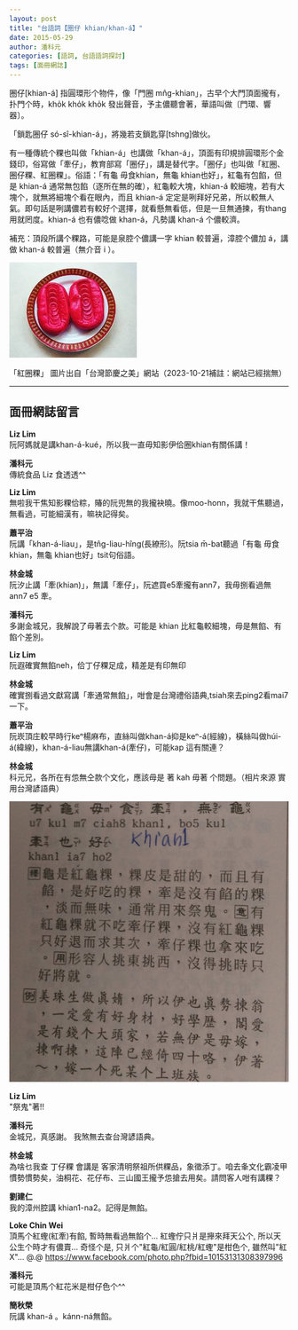 ```yaml
---
layout: post
title: "台語詞【圈仔 khian/khan-á】"
date: 2015-05-29
author: 潘科元
categories: [語詞, 台語語詞探討]
tags: [面冊網誌]
---
```


圈仔[khian-á] 指圓環形个物件，像「門圈 mn̂g-khian」，古早个大門頂面攏有，扑門个時，kho̍k kho̍k kho̍k 發出聲音，予主儂聽會著，華語叫做〔門環、響器〕。

「鎖匙圈仔 só-sî-khian-á」，將幾若支鎖匙穿[tshng]做伙。

有一種傳統个粿也叫做「khian-á」也講做「khan-á」，頂面有印規排圓環形个金錢印，俗寫做「牽仔」，教育部寫「圈仔」，講是替代字。「圈仔」也叫做「紅圈、圈仔粿、紅圈粿」。俗語：「有龜 毋食khian，無龜 khian也好」，紅龜有包餡，但是 khian-á 通常無包餡（逐所在無的確），紅龜較大塊，khian-á 較細塊，若有大塊个，就無將細塊个看在眼內，而且 khian-á 定定是咧拜好兄弟，所以較無人氣。即句話是咧講儂若有較好个選擇，就看懸無看低，但是一旦無通揀，有thang用就罔度。khian-á 也有儂唸做 khan-á，凡勢講 khan-á 个儂較濟。

補充：頂段所講个粿路，可能是泉腔个儂講一字 khian 較普遍，漳腔个儂加 á，講做 khan-á 較普遍（無介音 i ）。

![khan-á](/assets/too/2015/0529/khan-a2.jpg)

「紅圈粿」 圖片出自「台灣節慶之美」網站（2023-10-21補註：網站已經揣無）

---

## 面冊網誌留言

**Liz Lim**  
阮阿媽就是講khan-á-kué，所以我一直毋知影伊佮圈khian有關係講！

**潘科元**  
傳統食品 Liz 食透透^^

**Liz Lim**  
無啦我干焦知影粿佮粽，賰的阮兜無的我攏袂曉。像moo-honn，我就干焦聽過，無看過，可能細漢有，嘛袂記得矣。

**蕭平治**  
阮講「khan-á-liau」，是tn̂g-liau-hîng(長繚形)。阮tsia m̄-bat聽過「有龜 毋食khian，無龜 khian也好」tsit句俗語。

**林金城**  
阮汐止講「牽(khian)」，無講「牽仔」，阮遮買e5牽攏有ann7，我毋捌看過無ann7 e5 牽。

**潘科元**  
多謝金城兄，我解說了毋著去个款。可能是 khian 比紅龜較細塊，毋是無餡、有餡个差別。

**Liz Lim**  
阮遐確實無餡neh，佮丁仔粿足成，精差是有印無印

**林金城**  
確實捌看過文獻寫講「牽通常無餡」，咁會是台灣禮俗語典,tsiah來去ping2看mai7一下。

**蕭平治**  
阮崁頂庄較早時行keⁿ楊麻布，直絲叫做khan-á抑是keⁿ-á(經線)，橫絲叫做húi-á(緯線)，khan-á-liau無講khan-á(牽仔)，可能kap 這有關連？

**林金城**  
科元兄，各所在有怹無仝款个文化，應該毋是 著 kah 毋著 个問題。（相片來源 實用台灣諺語典）

![有龜毋食牽，無牽龜也好](/assets/too/2015/0529/ku-vs-khan.jpg)

**Liz Lim**  
"祭鬼"著!!

**潘科元**  
金城兄，真感謝。
我煞無去查台灣諺語典。

**林金城**  
為啥乜我查 丁仔粿 會講是 客家清明祭祖所供粿品，象徵添丁。咱去夆文化霸凌甲慣勢慣勢矣，油桐花、花仔布、三山國王攏予怹搶去用矣。請問客人咁有講粿？

**劉建仁**  
我的漳州腔講 khian1-na2。記得是無餡。

**Loke Chin Wei**  
頂馬个紅蟶(紅牽)有餡, 暫時無看過無餡个... 紅蟶佇只爿是攑來拜天公个, 所以天公生个時才有儂賣... 奇怪个是, 只爿个"紅龜/紅圓/紅桃/紅蟶"是柑色个, 雖然叫"紅 X"... @.@ https://www.facebook.com/photo.php?fbid=10153131308397996

**潘科元**  
可能是頂馬个紅花米是柑仔色个^^

**簡秋榮**  
阮講 khan-á 。kánn-ná無餡。
